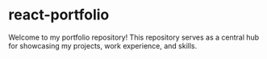 # react-portfolio
Welcome to my portfolio repository! This repository serves as a central hub for showcasing my projects, work experience, and skills.
